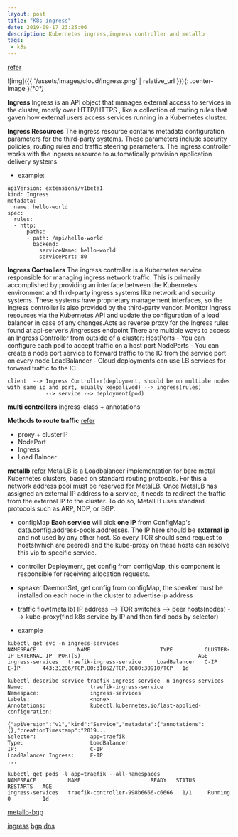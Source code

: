 ```yaml
---
layout: post
title: "K8s ingress"
date: 2019-09-17 23:25:06
description: Kubernetes ingress,ingress controller and metallb
tags:
 - k8s
---
```


[refer](https://www.a10networks.com/blog/what-is-kubernetes-ingress/)

![img]({{ '/assets/images/cloud/ingress.png' | relative_url }}){: .center-image }*(°0°)*

**Ingress**
Ingress is an API object that manages external access to services in the
cluster, mostly over HTTP/HTTPS , like a collection of routing rules that gaven how external users access services running in a Kubernetes cluster.

**Ingress Resources**
The ingress resource contains metadata configuration parameters for the third-party systems. These parameters include security policies, routing rules and traffic steering parameters. The ingress controller works with the ingress resource to automatically provision application delivery systems.
- example:
```
apiVersion: extensions/v1beta1
kind: Ingress
metadata:
  name: hello-world
spec:
  rules:
  - http:
      paths:
      - path: /api/hello-world
        backend:
          serviceName: hello-world
          servicePort: 80
```

**Ingress Controllers**
The ingress controller is a Kubernetes service responsible for managing ingress network traffic. This is primarily accomplished by providing an interface between the Kubernetes environment and third-party ingress systems like network and security systems. These systems have proprietary management interfaces, so the ingress controller is also provided by the third-party vendor.
Monitor Ingress resources via the Kubernetes API and update the configuration of a load balancer in case of any changes.Acts as reverse proxy for the Ingress rules found at api-server’s /ingresses endpoint
There are multiple ways to access an Ingress Controller from outside of a cluster:
HostPorts - You can configure each pod to accept traffic on a host port
NodePorts - You can create a node port service to forward traffic to the IC from the service port on every node LoadBalancer - Cloud deployments can use LB services for forward traffic to the IC.
```
client  --> Ingress Controller(deployment, should be on multiple nodes with same ip and port, usually keepalived) --> ingress(rules) 
            --> service --> deployment(pod)
```
**multi controllers**
ingress-class + annotations


**Methods to route traffic**
[refer](https://www.weave.works/blog/kubernetes-faq-how-can-i-route-traffic-for-kubernetes-on-bare-metal)
- proxy + clusterIP
- NodePort
- Ingress
- Load Balncer

**metallb**
[refer](https://www.objectif-libre.com/en/blog/2019/06/11/metallb/)
MetalLB is a Loadbalancer implementation for bare metal Kubernetes clusters, based on standard routing protocols.
For this a network address pool must be reserved for MetalLB. Once MetalLB has assigned an external IP address to a service, it needs to redirect the traffic from the external IP to the cluster. To do so, MetalLB uses standard protocols such as ARP, NDP, or BGP.
- configMap
**Each service** will pick **one IP** from ConfigMap's data.config.address-pools.addresses. The IP here should be **external ip** and not used by any other host.
So every TOR should send request to hosts(which are peered) and the kube-proxy on these hosts can resolve this vip to specific service.


- controller
Deployment, get config from configMap, this component is responsible for receiving allocation requests.
- speaker
DaemonSet, get config from configMap, the speaker must be installed on each node in the cluster to advertise ip address

- traffic flow(metallb)
IP address --> TOR switches --> peer hosts(nodes) -->  kube-proxy(find k8s service by IP and then find pods by selector) 

- example
```
kubectl get svc -n ingress-services
NAMESPACE             NAME                      TYPE          CLUSTER-IP EXTERNAL-IP  PORT(S)                                     AGE
ingress-services   traefik-ingress-service     LoadBalancer   C-IP        E-IP       443:31206/TCP,80:31862/TCP,8080:30910/TCP   1d

kubectl describe service traefik-ingress-service -n ingress-services
Name:                     traefik-ingress-service
Namespace:                ingress-services
Labels:                   <none>
Annotations:              kubectl.kubernetes.io/last-applied-configuration:
                            {"apiVersion":"v1","kind":"Service","metadata":{"annotations":{},"creationTimestamp":"2019...
Selector:                 app=traefik
Type:                     LoadBalancer
IP:                       C-IP
LoadBalancer Ingress:     E-IP
...

kubectl get pods -l app=traefik --all-namespaces
NAMESPACE          NAME                      READY   STATUS    RESTARTS   AGE
ingress-services   traefik-controller-998b6666-c6666   1/1     Running   0          1d

```

[metallb-bgp](https://metallb.universe.tf/configuration/#bgp-configuration)


[ingress](http://tech.prosiebensat1.com/blog/post/kubernetes-ingress-networking-part-i)
[bgp](http://tech.prosiebensat1.com/blog/post/kubernetes-ingress-networking-part-ii)
[dns](http://tech.prosiebensat1.com/blog/post/kubernetes-ingress-networking-part-iii)
